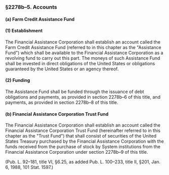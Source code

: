 ### §2278b–5. Accounts ###

#### (a) Farm Credit Assistance Fund ####

#### (1) Establishment ####

The Financial Assistance Corporation shall establish an account called the Farm Credit Assistance Fund (referred to in this chapter as the "Assistance Fund") which shall be available to the Financial Assistance Corporation as a revolving fund to carry out this part. The moneys of such Assistance Fund shall be invested in direct obligations of the United States or obligations guaranteed by the United States or an agency thereof.

#### (2) Funding ####

The Assistance Fund shall be funded through the issuance of debt obligations and payments, as provided in section 2278b–6 of this title, and payments, as provided in section 2278b–8 of this title.

#### (b) Financial Assistance Corporation Trust Fund ####

The Financial Assistance Corporation shall establish an account called the Financial Assistance Corporation Trust Fund (hereinafter referred to in this chapter as the "Trust Fund") that shall consist of securities of the United States Treasury purchased by the Financial Assistance Corporation with the funds received from the purchase of stock by System institutions from the Financial Assistance Corporation under section 2278b–9 of this title.

(Pub. L. 92–181, title VI, §6.25, as added Pub. L. 100–233, title II, §201, Jan. 6, 1988, 101 Stat. 1597.)